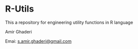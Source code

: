 # R-Utils

This a repository for engineering utility functions in R language

Amir Ghaderi

Emai: s.amir.ghaderi@gmail.com
